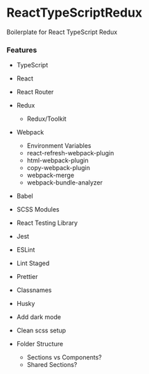 # ReactTypeScriptRedux

Boilerplate for React TypeScript Redux

### Features

- TypeScript
- React
- React Router
- Redux
  - Redux/Toolkit
- Webpack
  - Environment Variables
  - react-refresh-webpack-plugin
  - html-webpack-plugin
  - copy-webpack-plugin
  - webpack-merge
  - webpack-bundle-analyzer
- Babel
- SCSS Modules
- React Testing Library
- Jest
- ESLint
- Lint Staged
- Prettier
- Classnames
- Husky

- Add dark mode
- Clean scss setup
- Folder Structure
  - Sections vs Components?
  - Shared Sections?
